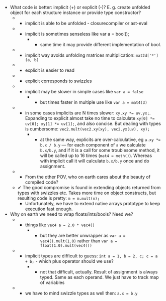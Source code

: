 * What code is better: implicit (+) or explicit (-)? E. g. create unfolded object for each structure instance or provide type constructor?
	* + implicit is able to be unfolded - closurecompiler or ast-eval
	* - implicit is sometimes senseless like var a = bool();
		* + same time it may provide different implementation of bool.
	* + implicit way avoids unfolding matrices multiplication: `mat2d['*'](a, b)`
	* - explicit is easier to read
	* - explicit corresponds to swizzles
	* - implicit may be slower in simple cases like `var a = false`
		* + but times faster in multiple use like `var a = mat4(3)`
	* - in some cases implicits are N times slower: `xy.xy *= uv.yx;`. Expanding to explicit almost take no time to calculate `xy[0] *= uv[0]; xy[1] *= uv[1];`, and also concise. But dealing with types is cumbersome: `vec2.mult(vec2.xy(xy), vec2.yx(uv), xy);`
		* + at the same way, explicits are over-calculative, eg `a.xy *= b.x / b.y` — for each component of `a` we calculate `b.x/b.y`, and if it is a call for some troublesome method, it will be called up to 16 times (`mat4 = meth()`). Whereas with implicit call it will calculate `b.x/b.y` once and do assignment.
	* + From the other POV, who on earth cares about the beauty of compiled code?
	* ✔ The good compromise is found in extending objects returned from types with swizzles etc. Takes more time on object constructs, but resulting code is pretty: `m = m.mult(n);`
		* Unfortunately, we have to extend native arrays prototype to keep execution fast enough.
* Why on earth we need to wrap floats/ints/bools? Need we?
	* + things like `vec4 a = 2.0 * vec4()`
		* - but they are better unwrapper as `var a = vec4().mult(1.0)` rather than `var a = float(1.0).mult(vec4())`
	* + implicit types are difficult to guess: `int a = 1, b = 2, c; c = a + b;` - which plus operator should we use?
		* - not that difficult, actually. Result of assignment is always typed. Same as each operand. We just have to track map of variables
	* - we have to mind swizzle types as well then: `a.x = b.y`